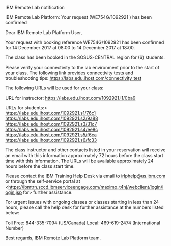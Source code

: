 IBM Remote Lab notification

IBM Remote Lab Platform: Your request (WE754G/1092921 ) has been confirmed

Dear IBM Remote Lab Platform User,

Your request with booking reference WE754G/1092921 has been confirmed for 14 December 2017 at 08:00 to 14 December 2017 at 18:00.

The class has been booked in the SOSUS-CENTRAL region for (6) students.

Please verify your connectivity to the lab environment prior to the start of your class.
The following link provides connectivity tests and troubleshooting tips:	<https://labs.edu.ihost.com/connectivity_test>

The following URLs will be used for your class:

URL for instructor: <https://labs.edu.ihost.com/1092921.i1/0ba9>  

URLs for students:>  
<https://labs.edu.ihost.com/1092921.s1/76c1>  
<https://labs.edu.ihost.com/1092921.s2/9a88>  
<https://labs.edu.ihost.com/1092921.s3/31c7>  
<https://labs.edu.ihost.com/1092921.s4/ee8c>  
<https://labs.edu.ihost.com/1092921.s5/f6ca>  
<https://labs.edu.ihost.com/1092921.s6/fc33>

The class instructor and other contacts listed in your reservation will receive an email with this information approximately 72 hours before the class start time with this information.  The URLs will be available approximately 24 hours before the class start time.

Please contact the IBM Training Help Desk via email to irlphelp@us.ibm.com or through the self-service portal at <https://ibmtrn.sccd.ibmserviceengage.com/maximo_t4hj/webclient/login/login.jsp for> further assistance.

For urgent issues with ongoing classes or classes starting in less than 24 hours, please call the help desk for further assistance at the numbers listed below:

Toll Free: 844-335-7094 (US/Canada) 
Local: 469-619-2474 (International Number)

Best regards,
IBM Remote Lab Platform team.